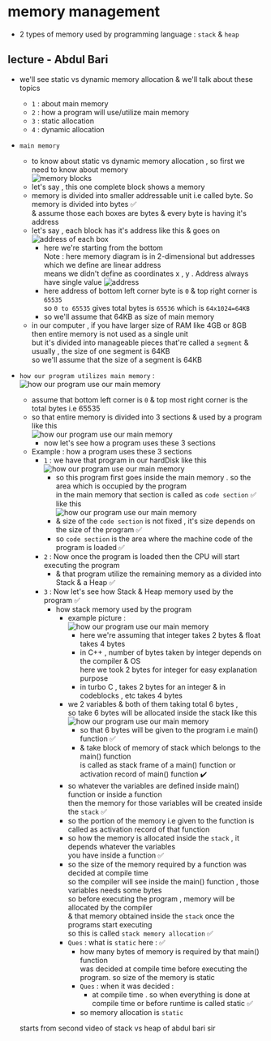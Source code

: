 # memory management

- 2 types of memory used by programming language : `stack` & `heap` 

## lecture - Abdul Bari 

- we'll see static vs dynamic memory allocation & we'll talk about these topics
    - `1` : about main memory
    - `2` : how a program will use/utilize main memory
    - `3` : static allocation
    - `4` : dynamic allocation

- `main memory` 
    - to know about static vs dynamic memory allocation , so first we need to know about memory <br>
        ![memory blocks](../notes-pics/02-lecture/lecture-2-0.jpg)
    - let's say , this one complete block shows a memory 
    - memory is divided into smaller addressable unit i.e called byte. So memory is divided into bytes ✅ <br>
        & assume those each boxes are bytes & every byte is having it's address 
    - let's say , each block has it's address like this & goes on <br>
        ![address of each box](../notes-pics/02-lecture/lecture-2-1.jpg)
        - here we're starting from the bottom <br>
            Note : here memory diagram is in 2-dimensional but addresses which we define are linear address <br>
            means we didn't define as coordinates x , y . Address always have single value 
        ![address](../notes-pics/02-lecture/lecture-2-2.jpg)
        - here address of bottom left corner byte is `0` & top right corner is `65535` <br>
            so `0 to 65535` gives total bytes is `65536` which is `64x1024=64KB`
        - so we'll assume that 64KB as size of main memory
    - in our computer , if you have larger size of RAM like 4GB or 8GB then entire memory is not used as a single unit <br>
        but it's divided into manageable pieces that're called a `segment` & usually , the size of one segment is 64KB <br> 
        so we'll assume that the size of a segment is 64KB

- `how our program utilizes main memory` : 
    ![how our program use our main memory](../notes-pics/02-lecture/lecture-2-3.jpg)
    - assume that bottom left corner is `0` & top most right corner is the total bytes i.e 65535 
    - so that entire memory is divided into 3 sections & used by a program like this <br>
        ![how our program use our main memory](../notes-pics/02-lecture/lecture-2-4.jpg)
        - now let's see how a program uses these 3 sections
    - Example : how a program uses these 3 sections
        - `1` : we have that program in our hardDisk like this <br>
            ![how our program use our main memory](../notes-pics/02-lecture/lecture-2-5.png)
            - so this program first goes inside the main memory . so the area which is occupied by the program <br>
                in the main memory that section is called as `code section` ✅ like this <br>
                ![how our program use our main memory](../notes-pics/02-lecture/lecture-2-6.png)
            - & size of the `code section` is not fixed , it's size depends on the size of the program ✅
            - so `code section` is the area where the machine code of the program is loaded ✅
        - `2` : Now once the program is loaded then the CPU will start executing the program 
            - & that program utilize the remaining memory as a divided into Stack & a Heap ✅
        - `3` : Now let's see how Stack & Heap memory used by the program ✅
            - how stack memory used by the program 
                - example picture :  
                    ![how our program use our main memory](../notes-pics/02-lecture/lecture-2-7.png)
                    - here we're assuming that integer takes 2 bytes & float takes 4 bytes
                    - in C++ , number of bytes taken by integer depends on the compiler & OS <br>
                        here we took 2 bytes for integer for easy explanation purpose
                    - in turbo C , takes 2 bytes for an integer & in codeblocks , etc takes 4 bytes
                - we 2 variables & both of them taking total 6 bytes , <br>
                    so take 6 bytes will be allocated inside the stack like this <br>
                    ![how our program use our main memory](../notes-pics/02-lecture/lecture-2-8.png)
                    - so that 6 bytes will be given to the program i.e main() function ✅
                    - & take block of memory of stack which belongs to the main() function <br>
                        is called as stack frame of a main() function or activation record of main() function ✔️
                - so whatever the variables are defined inside main() function or inside a function <br>
                    then the memory for those variables will be created inside the `stack` ✅
                - so the portion of the memory i.e given to the function is called as activation record of that function
                - so how the memory is allocated inside the `stack` , it depends whatever the variables <br>
                    you have inside a function ✅
                - so the size of the memory required by a function was decided at compile time <br>
                    so the compiler will see inside the main() function , those variables needs some bytes <br>
                    so before executing the program , memory will be allocated by the compiler <br>
                    & that memory obtained inside the `stack` once the programs start executing <br>
                    so this is called `stack memory allocation` ✅
                - `Ques` : what is `static` here : ✅
                    - how many bytes of memory is required by that main() function <br>
                        was decided at compile time before executing the program. so size of the memory is static <br>
                    - `Ques` : when it was decided : 
                        - at compile time . so when everything is done at compile time or before runtime is called static ✅ 
                    - so memory allocation is `static` 


    starts from second video of stack vs heap of abdul bari sir
